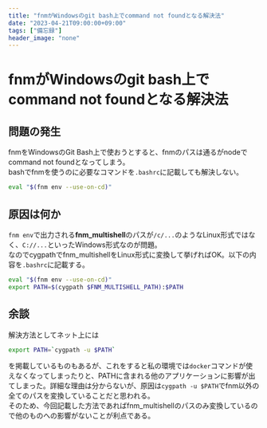 ```yaml
---
title: "fnmがWindowsのgit bash上でcommand not foundとなる解決法"
date: "2023-04-21T09:00:00+09:00"
tags: ["備忘録"]
header_image: "none"
---
```

# fnmがWindowsのgit bash上でcommand not foundとなる解決法

## 問題の発生

fnmをWindowsのGit Bash上で使おうとすると、fnmのパスは通るがnodeでcommand not foundとなってしまう。  
bashでfnmを使うのに必要なコマンドを`.bashrc`に記載しても解決しない。
```bash
eval "$(fnm env --use-on-cd)"
```

## 原因は何か

`fnm env`で出力される**fnm_multishell**のパスが`/c/...`のようなLinux形式ではなく、`C://...`といったWindows形式なのが問題。  
なのでcygpathでfnm_multishellをLinux形式に変換して挙げればOK。以下の内容を`.bashrc`に記載する。

```bash
eval "$(fnm env --use-on-cd)"
export PATH=$(cygpath $FNM_MULTISHELL_PATH):$PATH
```

## 余談

解決方法としてネット上には
```bash
export PATH=`cygpath -u $PATH`
```
を掲載しているものもあるが、これをすると私の環境では`docker`コマンドが使えなくなってしまったりと、PATHに含まれる他のアプリケーションに影響が出てしまった。詳細な理由は分からないが、原因は`cygpath -u $PATH`でfnm以外の全てのパスを変換していることだと思われる。  
そのため、今回記載した方法であればfnm_multishellのパスのみ変換しているので他のものへの影響がないことが利点である。